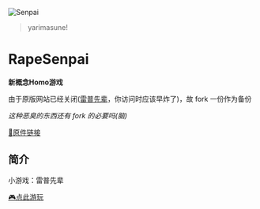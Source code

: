 <p>

  ![Senpai](https://github.com/AaBbCcDd1919/RapeSenpai/blob/main/static/image/ClickBefore.png?raw=true#pic_center)

  > yarimasune!

</p>

<div>

  # RapeSenpai
  **新概念Homo游戏**

  由于原版网站已经关闭([雷普先辈](https://xiaohuang257.github.io/RapeSenpai/index.html)，你访问时应该早炸了)，故 fork 一份作为备份

  <i>这种恶臭的东西还有 fork 的必要吗(脑)</i>

  [📎原件链接](https://github.com/Xiaohuang257/RapeSenpai)

</div>

## 简介
小游戏：雷普先辈

[🎮点此游玩](https://aabbccdd1919.github.io/RapeSenpai/)
